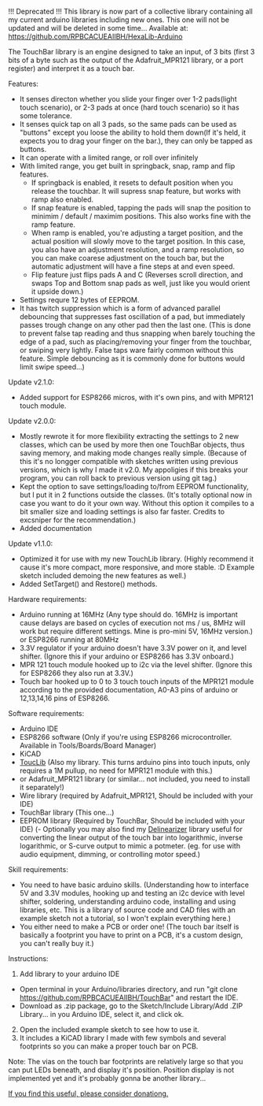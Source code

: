 !!! Deprecated !!!
This library is now part of a collective library containing all my current arduino libraries including new ones. This one will not be updated and will be deleted in some time...
Available at: https://github.com/RPBCACUEAIIBH/HexaLib-Arduino

The TouchBar library is an engine designed to take an input, of 3 bits (first 3 bits of a byte such as the output of the Adafruit_MPR121 library, or a port register) and interpret it as a touch bar.


Features:
- It senses directon whether you slide your finger over 1-2 pads(light touch scenario), or 2-3 pads at once (hard touch scenario) so it has some tolerance.
- It senses quick tap on all 3 pads, so the same pads can be used as "buttons" except you loose the ability to hold them down(If it's held, it expects you to drag your finger on the bar.),
  they can only be tapped as buttons.
- It can operate with a limited range, or roll over infinitely
- With limited range, you get built in springback, snap, ramp and flip features.
  - If springback is enabled, it resets to default position when you release the touchbar. It will supress snap feature, but works with ramp also enabled.
  - If snap feature is enabled, tapping the pads will snap the position to minimim / default / maximim positions. This also works fine with the ramp feature.
  - When ramp is enabled, you're adjusting a target position, and the actual position will slowly move to the target position. In this case, you also have an adjustment resolution, and a ramp resolution,
    so you can make coarese adjustment on the touch bar, but the automatic adjustment will have a fine steps at and even speed.
  - Flip feature just flips pads A and C (Reverses scroll direction, and swaps Top and Bottom snap pads as well, just like you would orient it upside down.)
- Settings requre 12 bytes of EEPROM.
- It has twitch suppression which is a form of advanced parallel debouncing that suppresses fast oscillation of a pad, but immediately passes trough change on any other pad then the last one. (This is done to prevent false tap reading and thus snapping when barely touching the edge of a pad, such as placing/removing your finger from the touchbar, or swiping very lightly. False taps ware fairly common without this feature. Simple debouncing as it is commonly done for buttons would limit swipe speed...)


Update v2.1.0:
- Added support for ESP8266 micros, with it's own pins, and with MPR121 touch module.


Update v2.0.0:
- Mostly rewrote it for more flexibility extracting the settings to 2 new classes, which can be used by more then one TouchBar objects, thus saving memory, and making mode changes really simple.
  (Because of this it's no longger compatible with sketches written using previous versions, which is why I made it v2.0. My appoligies if this breaks your program, you can roll back to previous version using git tag.)
- Kept the option to save settings/loading to/from EEPROM functionality, but I put it in 2 functions outside the classes.
  (It's totally optional now in case you want to do it your own way. Without this option it compiles to a bit smaller size and loading settings is also far faster. Credits to excsniper for the recommendation.)
- Added documentation


Update v1.1.0:
- Optimized it for use with my new TouchLib library. (Highly recommend it cause it's more compact, more responsive, and more stable. :D Example sketch included demoing the new features as well.)
- Added SetTarget() and Restore() methods.


Hardware requirements:
- Arduino running at 16MHz (Any type should do. 16MHz is important cause delays are based on cycles of execution not ms / us, 8MHz will work but require different settings. Mine is pro-mini 5V, 16MHz version.) or ESP8266 running at 80MHz
- 3.3V regulator if your arduino doesn't have 3.3V power on it, and level shifter. (Ignore this if your arduino or ESP8266 has 3.3V onboard.)
- MPR 121 touch module hooked up to i2c via the level shifter. (Ignore this for ESP8266 they also run at 3.3V.)
- Touch bar hooked up to 0 to 3 touch touch inputs of the MPR121 module according to the provided documentation, A0-A3 pins of arduino or 12,13,14,16 pins of ESP8266.


Software requirements:
- Arduino IDE
- ESP8266 software (Only if you're using ESP8266 microcontroller. Available in Tools/Boards/Board Manager)
- KiCAD
- [ToucLib](https://github.com/RPBCACUEAIIBH/TouchLib) (Also my library. This turns arduino pins into touch inputs, only requires a 1M pullup, no need for MPR121 module with this.)
- or Adafruit_MPR121 library (or similar... not included, you need to install it separately!)
- Wire library (required by Adafruit_MPR121, Should be included with your IDE)
- TouchBar library (This one...)
- EEPROM library (Required by TouchBar, Should be included with your IDE)
(- Optionally you may also find my [Delinearizer](https://github.com/RPBCACUEAIIBH/Delinearizer) library useful for converting the linear output of the touch bar into logarithmic, inverse logarithmic, or S-curve output to mimic a potmeter. (eg. for use with audio equipment, dimming, or controlling motor speed.)


Skill requirements:
- You need to have basic arduino skills. (Understanding how to interface 5V and 3.3V modules, hooking up and testing an i2c device with level shifter, soldering, understanding arduino code, installing and using libraries, etc. This is a library of source code and CAD files with an example sketch not a tutorial, so I won't explain everything here.)
- You either need to make a PCB or order one! (The touch bar itself is basically a footprint you have to print on a PCB, it's a custom design, you can't really buy it.)


Instructions:
1. Add library to your arduino IDE 
 - Open terminal in your Arduino/libraries directory, and run "git clone https://github.com/RPBCACUEAIIBH/TouchBar" and restart the IDE.
 - Download as .zip package, go to the Sketch/Include Library/Add .ZIP Library... in you Arduino IDE, select it, and click ok.
2. Open the included example sketch to see how to use it.
3. It includes a KiCAD library I made with few symbols and several footprints so you can make a proper touch bar on PCB.


Note: The vias on the touch bar footprints are relatively large so that you can put LEDs beneath, and display it's position. Position display is not implemented yet and it's probably gonna be another library...


[If you find this useful, please consider donationg.](http://osrc.rip/Support.html)
